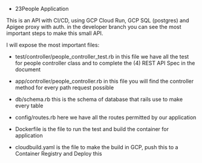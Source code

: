 * 23People Application

This is an API with CI/CD, using GCP Cloud Run, GCP SQL (postgres) and Apigee proxy with auth.
in the developer branch you can see the most important steps to make this small API.

I will expose the most important files:

* test/controller/people_controller_test.rb
in this file we have all the test for people controller class and to complete the (4) REST API Spec in the document

* app/controller/people_controller.rb
in this file you will find the controller method for every path request possible

* db/schema.rb
this is the schema of database that rails use to make every table

* config/routes.rb
here we have all the routes permitted by our application

* Dockerfile
is the file to run the test and build the container for application

* cloudbuild.yaml
is the file to make the build in GCP, push this to a Container Registry and Deploy this
